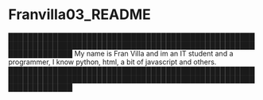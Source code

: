 # Franvilla03_README
█████████████████████████████████████████████████████████████████████████████████████████████████████████████████
My name is Fran Villa and im an IT student and a programmer, I know python, html, a bit of javascript and others.
█████████████████████████████████████████████████████████████████████████████████████████████████████████████████
